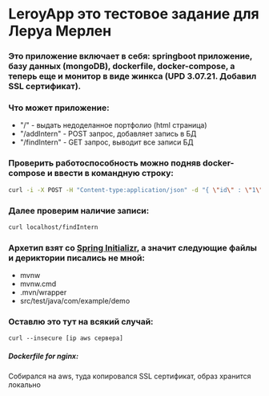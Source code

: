 # LeroyApp это тестовое задание для Леруа Мерлен
### Это приложение включает в себя: springboot приложение, базу данных (mongoDB), dockerfile, docker-compose, а теперь еще и монитор в виде жинкса (UPD 3.07.21. Добавил SSL сертификат).
### Что может приложение:
* "/" - выдать недоделанное портфолио (html страница)
* "/addIntern" - POST запрос, добавляет запись в БД
* "/findIntern" - GET запрос, выводит все записи БД
### Проверить работоспособность можно подняв docker-compose и ввести в командную строку:
``` bash
curl -i -X POST -H "Content-type:application/json" -d "{ \"id\" : \"1\", \"firstName\" : \"Viktor\" , \"lastName\" : \"Frolov\", \"education\" : \"HSE\"}" localhost/addIntern
```
### Далее проверим наличие записи:
``` bash
curl localhost/findIntern
```
### Архетип взят со [Spring Initializr](https://start.spring.io), а значит следующие файлы и дериктории писались не мной:
* mvnw
* mvnw.cmd
* .mvn/wrapper
* src/test/java/com/example/demo

### Оставлю это тут на всякий случай:
```
curl --insecure [ip aws сервера]
```

##### Dockerfile for nginx:
Собирался на aws, туда копировался SSL сертификат, образ хранится локально
